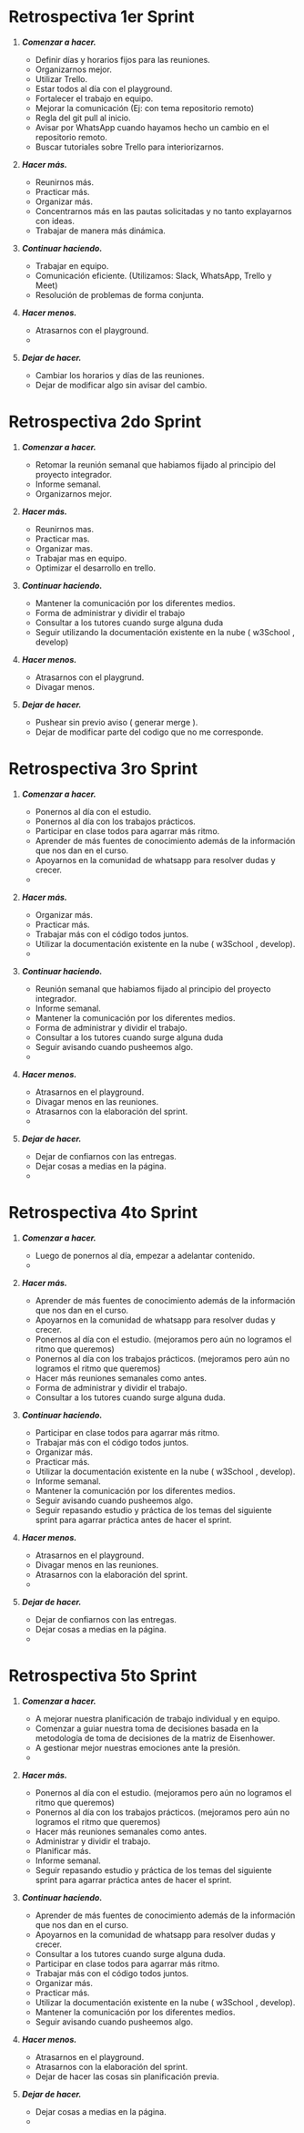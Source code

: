 # Retrospectiva 1er Sprint  

1.	***Comenzar a hacer.***
    - Definir días y horarios fijos para las reuniones.
    - Organizarnos mejor.
    - Utilizar Trello.
    - Estar todos al día con el playground.
    - Fortalecer el trabajo en equipo.
    - Mejorar la comunicación (Ej: con tema repositorio remoto)
    - Regla del git pull al inicio.
    - Avisar por WhatsApp cuando hayamos hecho un cambio en el repositorio remoto.
    - Buscar tutoriales sobre Trello para interiorizarnos.

2.	***Hacer más.***
    - Reunirnos más.
    - Practicar más.
    - Organizar más.
    - Concentrarnos más en las pautas solicitadas y no tanto explayarnos con ideas.
    - Trabajar de manera más dinámica.

3.	***Continuar haciendo.***
    - Trabajar en equipo.
    - Comunicación eficiente. (Utilizamos: Slack, WhatsApp, Trello y  Meet)
    - Resolución de problemas de forma conjunta.


4.	***Hacer menos.***
    - Atrasarnos con el playground.
    - 
 
5.	***Dejar de hacer.***
    - Cambiar los horarios y días de las reuniones.
    - Dejar de modificar algo sin avisar del cambio.







# Retrospectiva 2do Sprint

1.	***Comenzar a hacer.***
    - Retomar la reunión semanal que habiamos fijado al principio del proyecto integrador.
    - Informe semanal.
    - Organizarnos mejor.


2.	***Hacer más.***
    - Reunirnos mas.
    - Practicar mas.
    - Organizar mas.
    - Trabajar mas en equipo.
    - Optimizar el desarrollo en trello.

3.	***Continuar haciendo.***
    - Mantener la comunicación por los diferentes medios.
    - Forma de administrar y dividir el trabajo
    - Consultar a los tutores cuando surge alguna duda
    - Seguir utilizando la documentación existente en la nube ( w3School , develop)


4.	***Hacer menos.***
    - Atrasarnos con el playgrund.
    - Divagar menos.
 
5.	***Dejar de hacer.***
    - Pushear sin previo aviso ( generar merge ).
    - Dejar de modificar parte del codigo que no me corresponde.    





# Retrospectiva 3ro Sprint

1.	***Comenzar a hacer.***
    - Ponernos al día con el estudio.
    - Ponernos al día con los trabajos prácticos.
    - Participar en clase todos para agarrar más ritmo.
    - Aprender de más fuentes de conocimiento además de la información que nos dan en el curso.
    - Apoyarnos en la comunidad de whatsapp para resolver dudas y crecer.
    - 


2.	***Hacer más.***
    - Organizar más.
    - Practicar más.
    - Trabajar más con el código todos juntos.
    - Utilizar la documentación existente en la nube ( w3School , develop).
    - 


3.	***Continuar haciendo.***
    - Reunión semanal que habiamos fijado al principio del proyecto integrador.
    - Informe semanal.
    - Mantener la comunicación por los diferentes medios.
    - Forma de administrar y dividir el trabajo.
    - Consultar a los tutores cuando surge alguna duda
    - Seguir avisando cuando pusheemos algo.
    - 


4.	***Hacer menos.***
    - Atrasarnos en el playground.
    - Divagar menos en las reuniones.
    - Atrasarnos con la elaboración del sprint.
    - 
 
5.	***Dejar de hacer.***
    - Dejar de confiarnos con las entregas.
    - Dejar cosas a medias en la página.
    - 




# Retrospectiva 4to Sprint

1. ***Comenzar a hacer.*** 
    - Luego de ponernos al día, empezar a adelantar contenido.
    - 


2.	***Hacer más.***
    - Aprender de más fuentes de conocimiento además de la información que nos dan en el curso.
    - Apoyarnos en la comunidad de whatsapp para resolver dudas y crecer.
    - Ponernos al día con el estudio. (mejoramos pero aún no logramos el ritmo que queremos)
    - Ponernos al día con los trabajos prácticos. (mejoramos pero aún no logramos el ritmo que queremos)
    - Hacer más reuniones semanales como antes.
    - Forma de administrar y dividir el trabajo.
    - Consultar a los tutores cuando surge alguna duda.


3.	***Continuar haciendo.***
    - Participar en clase todos para agarrar más ritmo.
    - Trabajar más con el código todos juntos.
    - Organizar más.
    - Practicar más.
    - Utilizar la documentación existente en la nube ( w3School , develop).
    - Informe semanal.
    - Mantener la comunicación por los diferentes medios.
    - Seguir avisando cuando pusheemos algo.
    - Seguir repasando estudio y práctica de los temas del siguiente sprint para agarrar práctica antes de hacer el sprint.


4.	***Hacer menos.***
    - Atrasarnos en el playground.
    - Divagar menos en las reuniones.
    - Atrasarnos con la elaboración del sprint.
    - 
 
5.	***Dejar de hacer.***
    - Dejar de confiarnos con las entregas.
    - Dejar cosas a medias en la página.
    - 




# Retrospectiva 5to Sprint

1. ***Comenzar a hacer.*** 
    - A mejorar nuestra planificación de trabajo individual y en equipo.
    - Comenzar a guiar nuestra toma de decisiones basada en la metodología de toma de decisiones de la matriz de Eisenhower.
    - A gestionar mejor nuestras emociones ante la presión.
    - 


2.	***Hacer más.***
    - Ponernos al día con el estudio. (mejoramos pero aún no logramos el ritmo que queremos)
    - Ponernos al día con los trabajos prácticos. (mejoramos pero aún no logramos el ritmo que queremos)
    - Hacer más reuniones semanales como antes.
    - Administrar y dividir el trabajo.
    - Planificar más.
    - Informe semanal.
    - Seguir repasando estudio y práctica de los temas del siguiente sprint para agarrar práctica antes de hacer el sprint.

3.	***Continuar haciendo.***
    - Aprender de más fuentes de conocimiento además de la información que nos dan en el curso.
    - Apoyarnos en la comunidad de whatsapp para resolver dudas y crecer.
    - Consultar a los tutores cuando surge alguna duda.
    - Participar en clase todos para agarrar más ritmo.
    - Trabajar más con el código todos juntos.
    - Organizar más.
    - Practicar más.    
    - Utilizar la documentación existente en la nube ( w3School , develop).
    - Mantener la comunicación por los diferentes medios.
    - Seguir avisando cuando pusheemos algo.

4.	***Hacer menos.***
    - Atrasarnos en el playground.
    - Atrasarnos con la elaboración del sprint.
    - Dejar de hacer las cosas sin planificación previa.
 
5.	***Dejar de hacer.***
    - Dejar cosas a medias en la página.
    - 



